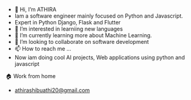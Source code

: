 - 👋 Hi, I’m ATHIRA
- Iam a software engineer mainly focused on Python and Javascript.
- Expert in Python Django, Flask and Flutter
- 👀 I’m interested in learniing new languages
- 🌱 I’m currently learning more about Machine Learning.
- 💞️ I’m looking to collaborate on software development
- 📫 How to reach me ...
- Now iam doing cool AI projects, Web applications using python and javascript

 🏠 Work from home
 
- athirashibuathi20@gmail.com
<!---
unitiaathiras/unitiaathiras is a ✨ special ✨ repository because its `README.md` (this file) appears on your GitHub profile.
You can click the Preview link to take a look at your changes.
--->
